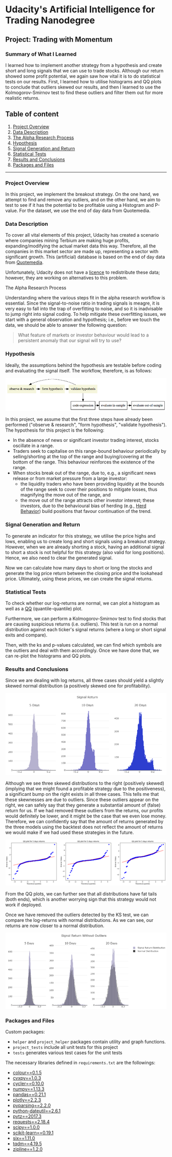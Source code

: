 # Udacity's Artificial Intelligence for Trading Nanodegree

## Project: Trading with Momentum

### Summary of What I Learned

I learned how to implement another strategy from a hypothesis and create short and long signals that we can use to trade stocks. Although our return showed some profit potential, we again saw how vital it is to do statistical tests on our results. First, I learned how to utilise histograms and QQ plots to conclude that outliers skewed our results, and then I learned to use the Kolmogorov-Smirnov test to find these outliers and filter them out for more realistic returns.

## Table of content

1. [Project Overview](#overview)
2. [Data Description](#data)
3. [The Alpha Research Process](#research_process)
4. [Hypothesis](#strategy)
5. [Signal Generation and Return](#signal)
6. [Statistical Tests](#test)
7. [Results and Conclusions](#conclusions)
8. [Packages and Files](#packages)

***

<a id='overview'></a>
### Project Overview

In this project, we implement the breakout strategy. On the one hand, we attempt to find and remove any outliers, and on the other hand, we aim to test to see if it has the potential to be profitable using a Histogram and P-value. For the dataset, we use the end of day data from Quotemedia.

<a id='data'></a>
### Data Description

To cover all vital elements of this project, Udacity has created a scenario where companies mining Terbium are making huge profits, expanding/modifying the actual market data this way. Therefore, all the companies in this market sector are made up, representing a sector with significant growth. This (artificial) database is based on the end of day data from [Quotemedia](https://www.quotemedia.com/).

Unfortunately, Udacity does not have a [licence](https://github.com/udacity/artificial-intelligence-for-trading) to redistribute these data; however, they are working on alternatives to this problem.

<a id='research_process'></a>
The Alpha Research Process

Understanding where the various steps fit in the alpha research workflow is essential. Since the signal-to-noise ratio in trading signals is meagre, it is very easy to fall into the trap of overfitting to noise, and so it is inadvisable to jump right into signal coding. To help mitigate these overfitting issues, we start with a general observation and hypothesis; i.e., before we touch the data, we should be able to answer the following question: 

> What feature of markets or investor behaviour would lead to a persistent anomaly that our signal will try to use?

<a id='hypothesis'></a>
### Hypothesis

Ideally, the assumptions behind the hypothesis are testable before coding and evaluating the signal itself. The workflow, therefore, is as follows:

![Workflow](/images/workflow.png)

In this project, we assume that the first three steps have already been performed ("observe & research", "form hypothesis", "validate hypothesis"). The hypothesis for this project is the following:

- In the absence of news or significant investor trading interest, stocks oscillate in a range.
- Traders seek to capitalise on this range-bound behaviour periodically by selling/shorting at the top of the range and buying/covering at the bottom of the range. This behaviour reinforces the existence of the range.
- When stocks break out of the range, due to, e.g., a significant news release or from market pressure from a large investor:
  - the liquidity traders who have been providing liquidity at the bounds of the range seek to cover their positions to mitigate losses, thus magnifying the move out of the range, and
  - the move out of the range attracts other investor interest; these investors, due to the behavioural bias of herding (e.g., [Herd Behavior](https://www.investopedia.com/terms/h/herdinstinct.asp)) build positions that favour continuation of the trend.

<a id='signal'></a>
### Signal Generation and Return

To generate an indicator for this strategy, we utilise the price highs and lows, enabling us to create long and short signals using a breakout strategy. However, when we are already shorting a stock, having an additional signal to short a stock is not helpful for this strategy (also valid for long positions). Hence, we also need to clear the generated signal.

Now we can calculate how many days to short or long the stocks and generate the log price return between the closing price and the lookahead price. Ultimately, using these prices, we can create the signal returns.

<a id='test'></a>
### Statistical Tests

To check whether our log-returns are normal, we can plot a histogram as well as a [QQ](https://towardsdatascience.com/q-q-plots-explained-5aa8495426c0) (quantile-quantile) plot.

Furthermore, we can perform a Kolmogorov-Smirnov test to find stocks that are causing suspicious returns (i.e. outliers). This test is run on a normal distribution against each ticker's signal returns (where a long or short signal exits and compare).

Then, with the ks and p-values calculated, we can find which symbols are the outliers and deal with them accordingly. Once we have done that, we can re-plot the histograms and QQ plots.

<a id='conclusion'></a>
### Results and Conclusions

Since we are dealing with log returns, all three cases should yield a slightly skewed normal distribution (a positively skewed one for profitability).

![Results Histogram](/images/results_histogram.png)

Although we see three skewed distributions to the right (positively skewed) (implying that we might found a profitable strategy due to the positiveness), a significant bump on the right exists in all three cases. This tells me that these skewnesses are due to outliers. Since these outliers appear on the right, we can safely say that they generate a substantial amount of (false) return for us. If we had removed these outliers from the returns, our profits would definitely be lower, and it might be the case that we even lose money. Therefore, we can confidently say that the amount of returns generated by the three models using the backtest does not reflect the amount of returns we would make if we had used these strategies in the future.

![QQ plots](/images/results_qq.png)

From the QQ plots, we can further see that all distributions have fat tails (both ends), which is another worrying sign that this strategy would not work if deployed.

Once we have removed the outliers detected by the KS test, we can compare the log-returns with normal distributions. As we can see, our returns are now closer to a normal distribution.

![Without Outliers](/images/results_without_outliers.png)

<a id='packages'></a>
### Packages and Files

Custom packages:
- `helper` and `project_helper` packages contain utility and graph functions.
- `project_tests` include all unit tests for this project
- `tests` generates various test cases for the unit tests

The necessary libraries defined in `requirements.txt` are the followings:
- [colour==0.1.5](https://github.com/vaab/colour)
- [cvxpy==1.0.3](https://github.com/cvxgrp/cvxpy/)
- [cycler==0.10.0](https://matplotlib.org/cycler/)
- [numpy==1.13.3](http://www.numpy.org/)
- [pandas==0.21.1](https://github.com/pandas-dev/pandas)
- [plotly==2.2.3](https://plot.ly/python/)
- [pyparsing==2.2.0](https://github.com/pyparsing/pyparsing/)
- [python-dateutil==2.6.1](https://dateutil.readthedocs.io/en/stable/)
- [pytz==2017.3](https://pythonhosted.org/pytz/)
- [requests==2.18.4](http://docs.python-requests.org/en/master/)
- [scipy==1.0.0](https://www.scipy.org/)
- [scikit-learn==0.19.1](https://scikit-learn.org/stable/)
- [six==1.11.0](https://github.com/benjaminp/six)
- [tqdm==4.19.5](https://tqdm.github.io/)
- [zipline==1.2.0](https://github.com/quantopian/zipline)